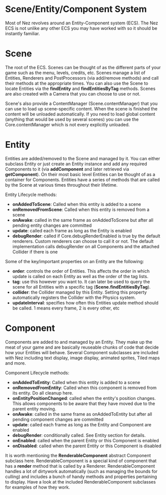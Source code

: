 Scene/Entity/Component System
==========

Most of Nez revolves around an Entity-Component system (ECS). The Nez ECS is not unlike any other ECS you may have worked with so it should be instantly familiar.


Scene
==========
The root of the ECS. Scenes can be thought of as the different parts of your game such as the menu, levels, credits, etc. Scenes manage a list of Entities, Renderers and PostProcessors (via add/remove methods) and call their methods at the appropriate times. You can also use the Scene to locate Entities via the **findEntity** and **findEntitiesByTag** methods. Scenes are also created with a Camera that you can choose to use or not.

Scene's also provide a ContentManager (Scene.contentManager) that you can use to load up scene-specific content. When the scene is finished the content will be unloaded automatically. If you need to load global content (anything that would be used by several scenes) you can use the Core.contentManager which is not every explicitly unloaded.


Entity
==========
Entities are added/removed to the Scene and managed by it. You can either subclass Entity or just create an Entity instance and add any required Components to it (via **addComponent** and later retrieved via **getComponent**). On their most basic level Entities can be thought of as a container for Components. Entities have a series of methods that are called by the Scene at various times throughout their lifetime.

Entity Lifecycle methods:

- **onAddedToScene**: Called when this entity is added to a scene
- **onRemovedFromScene**: Called when this entity is removed from a scene
- **onAwake**: called in the same frame as onAddedToScene but after all pending entity changes are committed
- **update**: called each frame as long as the Entity is enabled
- **debugRender**: called if Core.debugRenderEnabled is true by the default renderers. Custom renderers can choose to call it or not. The default implementation calls debugRender on all Components and the attached Collider if there is one

Some of the key/important properties on an Entity are the following:

- **order**: controls the order of Entities. This affects the order in which update is called on each Entity as well as the order of the tag lists.
- **tag**: use this however you want to. It can later be used to query the scene for all Entities with a specific tag (**Scene.findEntitiesByTag**).
- **collider**:  the Collider managed by this Entity. Setting this property automatically registers the Collider with the Physics system.
- **updateInterval**: specifies how often this Entities update method should be called. 1 means every frame, 2 is every other, etc


Component
==========

Components are added to and managed by an Entity. They make up the meat of your game and are basically reuseable chunks of code that decide how your Entities will behave. Several Component subclasses are included with Nez including text display, image display, animated sprites, Tiled maps and more.

Component Lifecycle methods:

- **onAddedToEntity**: Called when this entity is added to a scene
- **onRemovedFromEntity**:  Called when this component is removed from its entity. Do all cleanup here.
- **onEntityPositionChanged**: called when the entity's position changes. This allows components to be aware that they have moved due to the parent entity moving.
- **onAwake**: called in the same frame as onAddedToEntity but after all pending component changes are committed
- **update**: called each frame as long as the Entity and Component are enabled
- **debugRender**: conditionally called. See Entity section for details.
- **onEnabled**: called when the parent Entity or this Component is enabled
- **onDisabled**: called when the parent Entity or this Component is disabled

It is worth mentioning the **RenderableComponent** abstract Component subclass here. RenderableComponent is a special kind of component that has a **render** method that is called by a Renderer. RenderableComponent handles a lot of dirtywork automatically (such as managing the bounds for culling) and includes a bunch of handy methods and properties pertaining to display. Have a look at the included RenderableComponent subclasses for examples of how they work.

